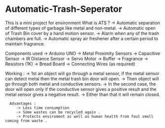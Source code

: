 # Automatic-Trash-Seperator
This is a mini project for environment 
What is ATS ?
  -> Automatic separation of different types of garbage like metal and non-metal.
  -> Automatic open of Trash Bin cover by a hand motion sensor.
  -> Alarm when any of the trash chambers are full.
  -> Automatic spray air freshener after a certain period to maintain fragrance.
  
  Components used 
      -> Arduino UNO
      -> Metal Proximity Sensors
      -> Capacitive Sensor
      -> IR Distance Sensor
      -> Servo Motor
      -> Buffer
      -> Fragrance
      -> Resistors (1K)
      -> Bread Board
      -> Connecting Wires (as required)
      
      
      
Working :
        -> 1st an object will go through a metal sensor, if the metal sensor can detect metal then the metal trash bin door will open. 
        -> Then object will go through both metal and conductive sensors. 
        -> In the second case, the door will open only if the conductive sensor gives a positive result and the metal sensor gives a negative result. 
        -> Either than that it will remain closed.

      
      Advantages :
         -> Less time consumption 
         -> Some wastes can be recycled again .
         -> Protects enviroment as well as human health from foul smell coming from waste .
          
          
